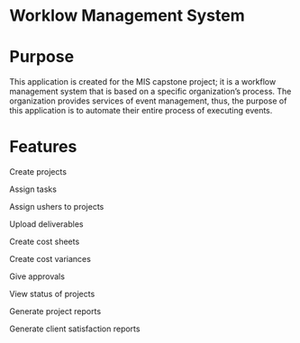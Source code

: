 # Worklow Management System
 
# Purpose 

This application is created for the MIS capstone project; it is a workflow management system that is based on a specific organization’s process. The organization provides services of event management, thus, the purpose of this application is to automate their entire process of executing events.

# Features 

Create projects

Assign tasks 

Assign ushers to projects 

Upload deliverables 

Create cost sheets

Create cost variances 

Give approvals 

View status of projects 

Generate project reports

Generate client satisfaction reports 


